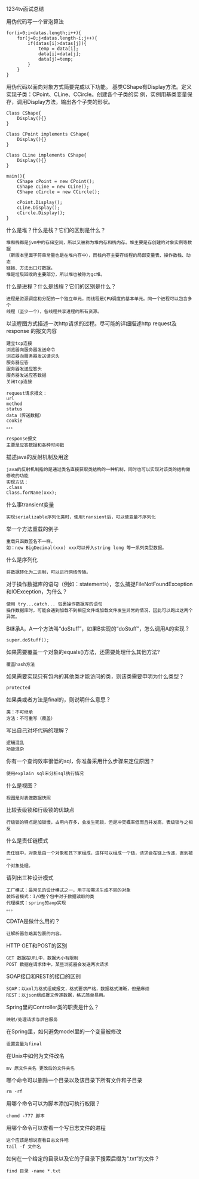 1234tv面试总结

用伪代码写一个冒泡算法
```
for(i=0;i<datas.length;i++){  
    for(j=0;j<datas.length-i;j++){
        if(datas[i]>datas[j]){
            temp = data[i];
            data[i]=data[j];
            data[j]=temp;
        }
    }  
}
```

用伪代码以面向对象方式简要完成以下功能。
基类CShape有Display方法。定义实现子类：CPoint、CLine、CCircle。创建各个子类的实
例，实例用基类变量保存，调用Display方法，输出各个子类的形状。
```
Class CShape{
    Display(){}
}

Class CPoint implements CShape{
    Display(){}
}

Class CLine implements CShape{
    Display(){}
}

main(){
    CShape cPoint = new CPoint();
    CShape cLine = new CLine();
    CShape cCircle = new CCircle();
    
    cPoint.Display();
    cLine.Display();
    cCircle.Display();
}
```

什么是堆？什么是栈？它们的区别是什么？
```
堆和栈都是jvm中的存储空间，所以又被称为堆内存和栈内存。堆主要是存创建的对象实例等数据
（新版本里面字符串常量也是在堆内存中），而栈内存主要存线程的局部变量表、操作数栈、动态
链接、方法出口灯数据。
堆是垃圾回收的主要部分，所以堆也被称为gc堆。
```

什么是进程？什么是线程？它们的区别是什么？
```
进程是资源调度和分配的一个独立单元，而线程是CPU调度的基本单元。同一个进程可以包含多个
线程（至少一个），各线程共享进程的所有资源。
```

以流程图方式描述一次http请求的过程。尽可能的详细描述http request及response  的报文内容
```$xslt
建立tcp连接
浏览器向服务器发送命令
浏览器向服务器发送请求头
服务器应答
服务器发送应答头
服务器发送应答数据
关闭tcp连接

request请求报文：
url
method
status
data（传送数据）
cookie
。。。

response报文
主要是应答数据和各种时间戳
```

描述java的反射机制及用途
```$xslt
java的反射机制指的是通过类名直接获取类结构的一种机制，同时也可以实现对该类的结构做修改的功能
实现方法：
.class
Class.forName(xxx);
```

什么事transient变量
```$xslt
实现serializable序列化类时，使用transient后，可以使变量不序列化
```

举一个方法重载的例子
```$xslt
重载只函数签名不一样。
如：new BigDecimal(xxx) xxx可以传入string long 等一系列类型数据。
```

什么是序列化
```$xslt
将数据转化为二进制，可以进行网络传输。
```

对于操作数据库的语句（例如：statements），怎么捕捉FileNotFoundException和IOException，为什么？
```$xslt
使用 try...catch... 包裹操作数据库的语句
操作数据库时，可能会遇到加载不到相应文件或加载文件发生异常的情况，因此可以跑出这两个异常。
```

B继承A，A一个方法叫“doStuff”，如果B实现的“doStuff”，怎么调用A的实现？
```$xslt
super.doStuff();
```

如果需要覆盖一个对象的equals()方法，还需要处理什么其他方法?
```$xslt
覆盖hash方法
```

如果需要实现只有包内的其他类才能访问的类，则该类需要申明为什么类型？
```$xslt
protected
```

如果类或者方法是final的，则说明什么意思？
```$xslt
类：不可继承
方法：不可重写（覆盖）
```

写出自己对坏代码的理解？
```$xslt
逻辑混乱
功能混杂
```

你有一个查询效率很低的sql，你准备采用什么步骤来定位原因？
```$xslt
使用explain sql来分析sql执行情况
```

什么是视图？
```$xslt
视图是对表做数据快照
```

比较表级锁和行级锁的优缺点
```$xslt
行级锁的特点是加锁慢，占用内存多，会发生死锁，但是冲突概率低而且并发高，表级锁与之相反
```

什么是责任链模式
```$xslt
责任链中，对象是由一个对象和其下家组成，这样可以组成一个链，请求会在链上传递，直到被一
个对象处理。
```

请列出三种设计模式
```$xslt
工厂模式：最常见的设计模式之一，用于按需求生成不同的对象
装饰者模式：I/O整个包中对于数据读取的类
代理模式：spring的aop实现
。。。
```

CDATA是做什么用的？
```$xslt
让解析器忽略其包裹的内容。
```

HTTP GET和POST的区别
```$xslt
GET 数据在URL中，数据大小有限制
POST 数据在请求体中，某些浏览器会发送两次请求
```

SOAP接口和REST的接口的区别
```$xslt
SOAP：以xml为格式组成报文，格式要求严格，数据格式清晰，但是麻烦
REST：以json组成报文传递数据，格式简单易用。
```

Spring里的Controller类的职责是什么？
```$xslt
映射/处理请求与后台服务
```

在Spring里，如何避免model里的一个变量被修改
```$xslt
设置变量为final
```

在Unix中如何为文件改名
```$xslt
mv 原文件夹名 更改后的文件夹名
```

哪个命令可以删除一个目录以及该目录下所有文件和子目录
```$xslt
rm -rf
```

用哪个命令可以为脚本添加可执行权限？
```$xslt
chomd -777 脚本
```

用哪个命令可以查看一个写日志文件的进程
```$xslt
这个应该是想说查看日志文件吧
tail -f 文件名
```

如何在一个给定的目录以及它的子目录下搜索后缀为“.txt”的文件？
```$xslt
find 目录 -name *.txt
```